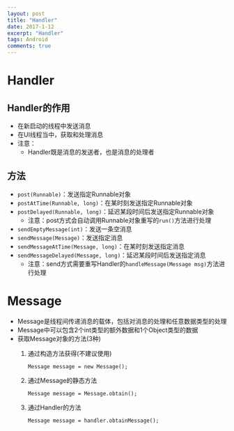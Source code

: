 ```yaml
---
layout: post
title: "Handler"
date: 2017-1-12
excerpt: "Handler"
tags: Android
comments: true
---
```


# Handler
## Handler的作用
- 在新启动的线程中发送消息
- 在UI线程当中，获取和处理消息
- 注意：
	- Handler既是消息的发送者，也是消息的处理者

## 方法
- ``post(Runnable)``：发送指定Runnable对象
- ``postAtTime(Runnable, long)``：在某时刻发送指定Runnable对象
- ``postDelayed(Runnable, long)``：延迟某段时间后发送指定Runnable对象
	- 注意：post方式会自动调用Runnable对象重写的``run()``方法进行处理
- ``sendEmptyMessage(int)``：发送一条空消息
- ``sendMessage(Message)``：发送指定消息
- ``sendMessageAtTime(Message, long)``：在某时刻发送指定消息
- ``sendMessageDelayed(Message, long)``：延迟某段时间后发送指定消息
	- 注意：send方式需要重写Handler的``handleMessage(Message msg)``方法进行处理





# Message
- Message是线程间传递消息的载体，包括对消息的处理和任意数据类型的处理
- Message中可以包含2个int类型的额外数据和1个Object类型的数据
- 获取Message对象的方法(3种)
	1. 通过构造方法获得(不建议使用)

		```
		Message message = new Message();
		```
	
	2. 通过Message的静态方法
	
		```
		Message message = Message.obtain();
		```
	
	3. 通过Handler的方法
		
		```
		Message message = handler.obtainMessage();
		```
